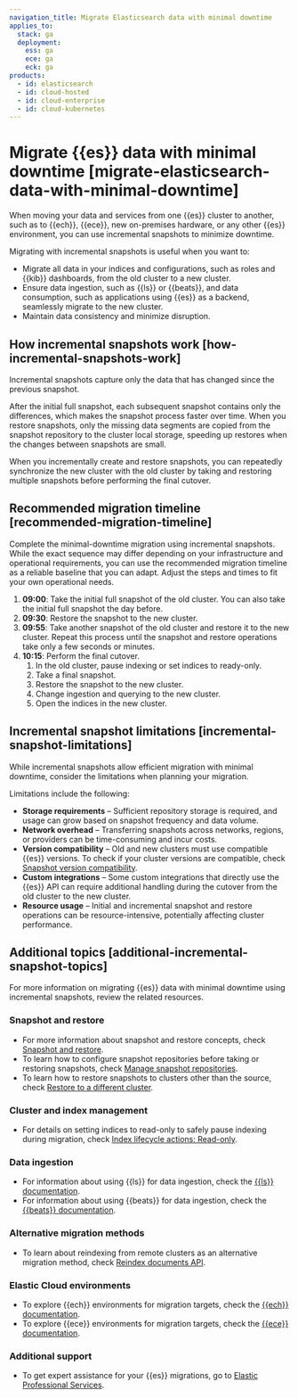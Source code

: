 ```yaml
---
navigation_title: Migrate Elasticsearch data with minimal downtime
applies_to:
  stack: ga
  deployment:
    ess: ga
    ece: ga
    eck: ga
products:
  - id: elasticsearch
  - id: cloud-hosted
  - id: cloud-enterprise
  - id: cloud-kubernetes
---
```


# Migrate {{es}} data with minimal downtime [migrate-elasticsearch-data-with-minimal-downtime]

When moving your data and services from one {{es}} cluster to another, such as to {{ech}}, {{ece}}, new on-premises hardware, or any other {{es}} environment, you can use incremental snapshots to minimize downtime. 

Migrating with incremental snapshots is useful when you want to:

* Migrate all data in your indices and configurations, such as roles and {{kib}} dashboards, from the old cluster to a new cluster.
* Ensure data ingestion, such as {{ls}} or {{beats}}, and data consumption, such as applications using {{es}} as a backend, seamlessly migrate to the new cluster.
* Maintain data consistency and minimize disruption.  

## How incremental snapshots work [how-incremental-snapshots-work]

Incremental snapshots capture only the data that has changed since the previous snapshot. 

After the initial full snapshot, each subsequent snapshot contains only the differences, which makes the snapshot process faster over time. When you restore snapshots, only the missing data segments are copied from the snapshot repository to the cluster local storage, speeding up restores when the changes between snapshots are small.

When you incrementally create and restore snapshots, you can repeatedly synchronize the new cluster with the old cluster by taking and restoring multiple snapshots before performing the final cutover.

## Recommended migration timeline [recommended-migration-timeline]

Complete the minimal-downtime migration using incremental snapshots. While the exact sequence may differ depending on your infrastructure and operational requirements, you can use the recommended migration timeline as a reliable baseline that you can adapt. Adjust the steps and times to fit your own operational needs.

1. **09:00**: Take the initial full snapshot of the old cluster. You can also take the initial full snapshot the day before.
2. **09:30**: Restore the snapshot to the new cluster.
3. **09:55**: Take another snapshot of the old cluster and restore it to the new cluster. Repeat this process until the snapshot and restore operations take only a few seconds or minutes.
4. **10:15**: Perform the final cutover.
    1. In the old cluster, pause indexing or set indices to ready-only.
    2. Take a final snapshot. 
    3. Restore the snapshot to the new cluster. 
    4. Change ingestion and querying to the new cluster. 
    5. Open the indices in the new cluster. 

## Incremental snapshot limitations [incremental-snapshot-limitations]

While incremental snapshots allow efficient migration with minimal downtime, consider the limitations when planning your migration.

Limitations include the following:
* **Storage requirements** – Sufficient repository storage is required, and usage can grow based on snapshot frequency and data volume.
* **Network overhead** – Transferring snapshots across networks, regions, or providers can be time-consuming and incur costs.
* **Version compatibility** – Old and new clusters must use compatible {{es}} versions. To check if your cluster versions are compatible, check [Snapshot version compatibility](/deploy-manage/tools/snapshot-and-restore.md#snapshot-restore-version-compatibility).
* **Custom integrations** – Some custom integrations that directly use the {{es}} API can require additional handling during the cutover from the old cluster to the new cluster.
* **Resource usage** – Initial and incremental snapshot and restore operations can be resource-intensive, potentially affecting cluster performance.

## Additional topics [additional-incremental-snapshot-topics]

For more information on migrating {{es}} data with minimal downtime using incremental snapshots, review the related resources. 

### Snapshot and restore

* For more information about snapshot and restore concepts, check [Snapshot and restore](/deploy-manage/tools/snapshot-and-restore.md).
* To learn how to configure snapshot repositories before taking or restoring snapshots, check [Manage snapshot repositories](/deploy-manage/tools/snapshot-and-restore/manage-snapshot-repositories.md).
* To learn how to restore snapshots to clusters other than the source, check [Restore to a different cluster](/deploy-manage/tools/snapshot-and-restore/restore-snapshot.md#restore-different-cluster).

### Cluster and index management

* For details on setting indices to read-only to safely pause indexing during migration, check [Index lifecycle actions: Read-only](elasticsearch://reference/elasticsearch/index-lifecycle-actions/ilm-readonly.md).

### Data ingestion

* For information about using {{ls}} for data ingestion, check the [{{ls}} documentation](logstash://reference/index.md).
* For information about using {{beats}} for data ingestion, check the [{{beats}} documentation](beats://reference/index.md).

### Alternative migration methods

* To learn about reindexing from remote clusters as an alternative migration method, check [Reindex documents API](https://www.elastic.co/docs/api/doc/elasticsearch/operation/operation-reindex).

### Elastic Cloud environments

* To explore {{ech}} environments for migration targets, check the [{{ech}} documentation](/deploy-manage/deploy/elastic-cloud/cloud-hosted.md).
* To explore {{ece}} environments for migration targets, check the [{{ece}} documentation](/deploy-manage/deploy/cloud-enterprise.md).

### Additional support

* To get expert assistance for your {{es}} migrations, go to [Elastic Professional Services](https://www.elastic.co/consulting).
